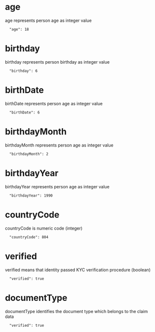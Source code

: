 [comment]: <> ([age is ]&# 40;# age&# 41;)

# age

age represents person age as integer value

```
  "age": 18
```

# birthday

birthday represents person birthday as integer value

```
  "birthday": 6
```

# birthDate

birthDate represents person age as integer value

```
  "birthDate": 6
```

# birthdayMonth

birthdayMonth represents person age as integer value

```
  "birthdayMonth": 2
```

# birthdayYear

birthdayYear represents person age as integer value

```
  "birthdayYear": 1990
```

# countryCode

countryCode is numeric code (integer)

```
  "countryCode": 804
```

# verified

verified means that identity passed KYC verification procedure (boolean)

```
  "verified": true
```

# documentType

documentType identifies the document type which belongs to the claim data

```
  "verified": true
```
